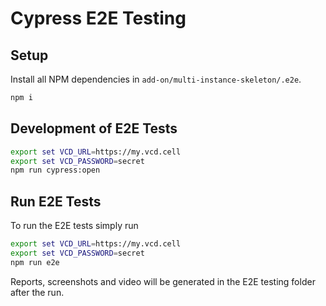# Cypress E2E Testing
## Setup
Install all NPM dependencies in `add-on/multi-instance-skeleton/.e2e`.
```bash
npm i
```
## Development of E2E Tests
```bash
export set VCD_URL=https://my.vcd.cell
export set VCD_PASSWORD=secret
npm run cypress:open
```
## Run E2E Tests
To run the E2E tests simply run
```bash
export set VCD_URL=https://my.vcd.cell
export set VCD_PASSWORD=secret
npm run e2e
```
Reports, screenshots and video will be generated in the E2E testing folder after the run.
